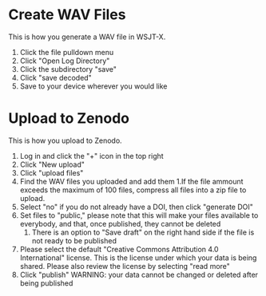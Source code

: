 # Create WAV Files

This is how you generate a WAV file in WSJT-X.
1. Click the file pulldown menu
2. Click "Open Log Directory"
3. Click the subdirectory "save"
4. Click "save decoded"
5. Save to your device wherever you would like

# Upload to Zenodo

This is how you upload to Zenodo.
1. Log in and click the "+" icon in the top right
2. Click "New upload"
3. Click "upload files"
5. Find the WAV files you uploaded and add them
   1.If the file ammount exceeds the maximum of 100 files, compress all files into a zip file to upload.
7. Select "no" if you do not already have a DOI, then click "generate DOI"
8. Set files to "public," please note that this will make your files available to everybody, and that, once published, they cannot be deleted
   1. There is an option to "Save draft" on the right hand side if the file is not ready to be published
10. Please select the default "Creative Commons Attribution 4.0 International" license. This is the license under which your data is being shared. Please also review the license by selecting "read more"
11. Click "publish" WARNING: your data cannot be changed or deleted after being published 
